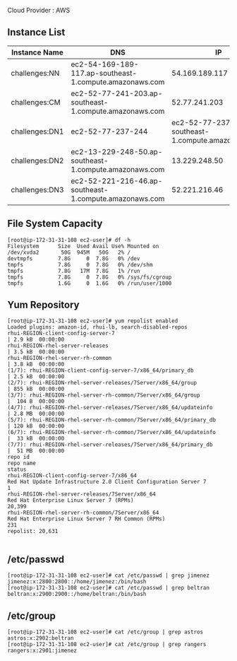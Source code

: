 Cloud Provider : AWS

## Instance List
|Instance Name | DNS | IP| OS |
|------|----|----|---|
|challenges:NN|ec2-54-169-189-117.ap-southeast-1.compute.amazonaws.com|54.169.189.117| Redhat 7.5|
|challenges:CM|ec2-52-77-241-203.ap-southeast-1.compute.amazonaws.com|52.77.241.203| Redhat 7.5|
|challenges:DN1|ec2-52-77-237-244|ec2-52-77-237-244.ap-southeast-1.compute.amazonaws.com |52.77.237.244| Redhat 7.5|
|challenges:DN2|ec2-13-229-248-50.ap-southeast-1.compute.amazonaws.com|13.229.248.50| Redhat 7.5|
|challenges:DN3|ec2-52-221-216-46.ap-southeast-1.compute.amazonaws.com|52.221.216.46| Redhat 7.5|

## File System Capacity
```
[root@ip-172-31-31-108 ec2-user]# df -h
Filesystem      Size  Used Avail Use% Mounted on
/dev/xvda2       50G  945M   50G   2% /
devtmpfs        7.8G     0  7.8G   0% /dev
tmpfs           7.8G     0  7.8G   0% /dev/shm
tmpfs           7.8G   17M  7.8G   1% /run
tmpfs           7.8G     0  7.8G   0% /sys/fs/cgroup
tmpfs           1.6G     0  1.6G   0% /run/user/1000

```

## Yum Repository

```
[root@ip-172-31-31-108 ec2-user]# yum repolist enabled
Loaded plugins: amazon-id, rhui-lb, search-disabled-repos
rhui-REGION-client-config-server-7                                                                                                          | 2.9 kB  00:00:00
rhui-REGION-rhel-server-releases                                                                                                            | 3.5 kB  00:00:00
rhui-REGION-rhel-server-rh-common                                                                                                           | 3.8 kB  00:00:00
(1/7): rhui-REGION-client-config-server-7/x86_64/primary_db                                                                                 | 2.5 kB  00:00:00
(2/7): rhui-REGION-rhel-server-releases/7Server/x86_64/group                                                                                | 855 kB  00:00:00
(3/7): rhui-REGION-rhel-server-rh-common/7Server/x86_64/group                                                                               |  104 B  00:00:00
(4/7): rhui-REGION-rhel-server-releases/7Server/x86_64/updateinfo                                                                           | 2.8 MB  00:00:00
(5/7): rhui-REGION-rhel-server-rh-common/7Server/x86_64/primary_db                                                                          | 120 kB  00:00:00
(6/7): rhui-REGION-rhel-server-rh-common/7Server/x86_64/updateinfo                                                                          |  33 kB  00:00:00
(7/7): rhui-REGION-rhel-server-releases/7Server/x86_64/primary_db                                                                           |  51 MB  00:00:00
repo id                                                                repo name                                                                             status
rhui-REGION-client-config-server-7/x86_64                              Red Hat Update Infrastructure 2.0 Client Configuration Server 7                            1
rhui-REGION-rhel-server-releases/7Server/x86_64                        Red Hat Enterprise Linux Server 7 (RPMs)                                              20,399
rhui-REGION-rhel-server-rh-common/7Server/x86_64                       Red Hat Enterprise Linux Server 7 RH Common (RPMs)                                       231
repolist: 20,631


```


## /etc/passwd

```
[root@ip-172-31-31-108 ec2-user]# cat /etc/passwd | grep jimenez
jimenez:x:2800:2800::/home/jimenez:/bin/bash
[root@ip-172-31-31-108 ec2-user]# cat /etc/passwd | grep beltran
beltran:x:2900:2900::/home/beltran:/bin/bash

```

## /etc/group

```
[root@ip-172-31-31-108 ec2-user]# cat /etc/group | grep astros
astros:x:2902:beltran
[root@ip-172-31-31-108 ec2-user]# cat /etc/group | grep rangers
rangers:x:2901:jimenez
```
